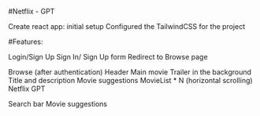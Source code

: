 #Netflix - GPT

Create react app: initial setup
Configured the TailwindCSS for the project

#Features:

Login/Sign Up
Sign In/ Sign Up form
Redirect to Browse page

Browse (after authentication)
Header
Main movie
Trailer in the background
Title and description
Movie suggestions
MovieList \* N (horizontal scrolling)
Netflix GPT

Search bar
Movie suggestions
